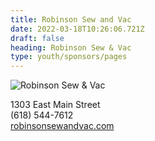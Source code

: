```yaml
---
title: Robinson Sew and Vac
date: 2022-03-18T10:26:06.721Z
draft: false
heading: Robinson Sew & Vac
type: youth/sponsors/pages
---
```

![Robinson Sew & Vac](https://res.cloudinary.com/robinson-soccer/image/upload/v1647440133/Youth/Sponsors/robinson_sew_and_vac_vlzlpz.png)

1303 East Main Street\
(618) 544-7612\
[robinsonsewandvac.com](https://www.robinsonsewandvac.com/)
